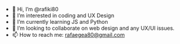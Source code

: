 - 👋 Hi, I’m @rafiki80
- 👀 I’m interested in coding and UX Design
- 🌱 I’m currently learning JS and Python
- 💞️ I’m looking to collaborate on web design and any UX/UI issues.
- 📫 How to reach me: rafaegea80@gmail.com

<!---
rafiki80/rafiki80 is a ✨ special ✨ repository because its `README.md` (this file) appears on your GitHub profile.
You can click the Preview link to take a look at your changes.
--->
